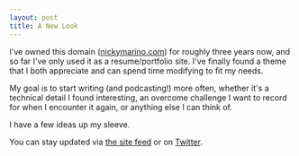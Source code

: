 ```yaml
---
layout: post
title: A New Look
---
```


I've owned this domain ([nickymarino.com](nickymarino.com)) for roughly three years now, and so far I've only used it as a resume/portfolio site. I've finally found a theme that I both appreciate and can spend time modifying to fit my needs. 

My goal is to start writing (and podcasting!) more often, whether it's a technical detail I found interesting, an overcome challenge I want to record for when I encounter it again, or anything else I can think of. 

I have a few ideas up my sleeve.

You can stay updated via [the site feed](http://nickymarino.com/atom.xml) or on [Twitter](https://twitter.com/NickyMarino_com). 
